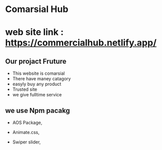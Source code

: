 # Comarsial Hub
# web site link : https://commercialhub.netlify.app/

## Our projact Fruture

- This website is comarsial
- There have maney catagory
- easyly buy any product
- Trusted site
- we give fulltime service
## we use Npm pacakg
- AOS Package,

- Animate.css,

- Swiper slider,


